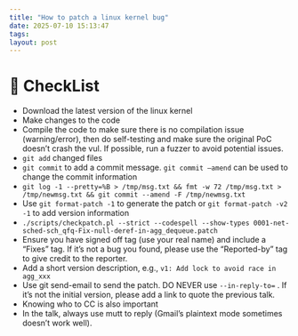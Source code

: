 ```yaml
---
title: "How to patch a linux kernel bug"
date: 2025-07-10 15:13:47
tags: 
layout: post
---
```

<!---more-->

# 📑 CheckList
- Download the latest version of the linux kernel
- Make changes to the code
- Compile the code to make sure there is no compilation issue (warning/error), then do self-testing and make sure the original PoC doesn’t crash the vul. If possible, run a fuzzer to avoid potential issues.
- `git add` changed files
- `git commit` to add a commit message. `git commit —amend` can be used to change the commit information
- `git log -1 --pretty=%B > /tmp/msg.txt && fmt -w 72 /tmp/msg.txt > /tmp/newmsg.txt && git commit --amend -F /tmp/newmsg.txt`
- Use `git format-patch -1` to generate the patch or `git format-patch -v2 -1` to add version information
- `./scripts/checkpatch.pl --strict --codespell --show-types 0001-net-sched-sch_qfq-Fix-null-deref-in-agg_dequeue.patch`
- Ensure you have signed off tag (use your real name) and include a “Fixes” tag. If it’s not a bug you found, please use the “Reported-by” tag to give credit to the reporter.
-  Add a short version description, e.g., `v1: Add lock to avoid race in agg_xxx`
- Use git send-email to send the patch. DO NEVER use  `--in-reply-to=` . If it’s not the initial version, please add a link to quote the previous talk. 
- Knowing who to CC is also important
- In the talk, always use mutt to reply (Gmail’s plaintext mode sometimes doesn’t work well).